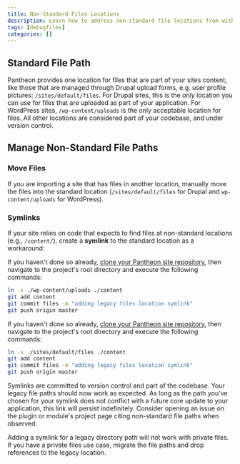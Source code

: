 ```yaml
---
title: Non-Standard Files Locations
description: Learn how to address non-standard file locations from within the Pantheon filesystem.
tags: [debugfiles]
categories: []
---
```

## Standard File Path
Pantheon provides one location for files that are part of your sites content, like those that are managed through Drupal upload forms, e.g. user profile pictures: `/sites/default/files`. For Drupal sites, this is the *only* location you can use for files that are uploaded as part of your application. For WordPress sites, `/wp-content/uploads` is the only acceptable location for files. All other locations are considered part of your codebase, and under version control.

## Manage Non-Standard File Paths

### Move Files
If you are importing a site that has files in another location, manually move the files into the standard location (`/sites/default/files` for Drupal and `wp-content/uploads` for WordPress).

### Symlinks
If your site relies on code that expects to find files at non-standard locations (e.g., `/content/`), create a **symlink** to the standard location as a workaround:

<TabList>

<Tab title="WordPress" id="tab-1-id" active={true}>

If you haven't done so already, [clone your Pantheon site repository](/git/#clone-your-site-codebase), then navigate to the project's root directory and execute the following commands:

```bash
ln -s ./wp-content/uploads ./content
git add content
git commit files -m "adding legacy files location symlink"
git push origin master
```

</Tab>

<Tab title="Drupal" id="tab-2-id">

If you haven't done so already, [clone your Pantheon site repository](/git/#clone-your-site-codebase), then navigate to the project's root directory and execute the following commands:

```bash
ln -s ./sites/default/files ./content
git add content
git commit files -m "adding legacy files location symlink"
git push origin master
```

</Tab>

</TabList>

Symlinks are committed to version control and part of the codebase. Your legacy file paths should now work as expected. As long as the path you've chosen for your symlink does not conflict with a future core update to your application, this link will persist indefinitely. Consider opening an issue on the plugin or module's project page citing non-standard file paths when observed.

<Alert title="Note" type="info">
Adding a symlink for a legacy directory path will not work with private files. If you have a private files use case, migrate the file paths and drop references to the legacy location.
</Alert>
